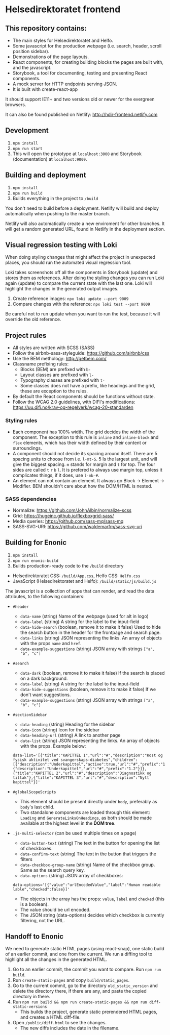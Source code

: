 # Helsedirektoratet frontend

## This repository contains:

- The main styles for Helsedirektoratet and Helfo.
- Some javascript for the production webpage (i.e. search, header, scroll position sidebar).
- Demonstrations of the page layouts.
- React components, for creating building blocks the pages are built with, and the javascript.
- Storybook, a tool for documenting, testing and presenting React components.
- A mock server for HTTP endpoints serving JSON.
- It is built with create-react-app

It should support IE11+ and two versions old or newer for the evergreen browsers.

It can also be found published on Netlify: http://hdir-frontend.netlify.com

## Development

1. `npm install`
2. `npm run start`
3. This will open the prototype at `localhost:3000` and Storybook (documentation) at `localhost:9009`.

## Building and deployment

1. `npm install`
2. `npm run build`
3. Builds everything in the project to `/build`

You don't need to build before a deployment. Netlify will build and deploy automatically when pushing to the master branch.

Netlify will also automatically create a new enviroment for other branches. It will get a random generated URL, found in Netlify in the deployment section.

## Visual regression testing with Loki

When doing styling changes that might affect the project in unexpected places, you should run the automated visual regression tool.

Loki takes screenshots off all the components in Storybook (update) and stores them as references. After doing the styling changes you can run Loki again (update) to compare the current state with the last one. Loki will highlight the changes in the generated output images.

1. Create reference images: `npx loki update --port 9009`
2. Compare changes with the reference: `npx loki test --port 9009`

Be careful not to run update when you want to run the test, because it will override the old reference.

## Project rules

- All styles are written with SCSS (SASS)
- Follow the airbnb-sass-styleguide: https://github.com/airbnb/css
- Use the BEM methology: http://getbem.com/
- Classname prefixing rules:
  - Blocks (BEM) are prefixed with `b-`
  - Layout classes are prefixed with `l-`
  - Typography classes are prefixed with `t-`
  - Some classes does not have a prefix, like headings and the grid, these are exception to the rules.
- By default the React components should be functions without state.
- Follow the WCAG 2.0 guidelines, with DIFI's modifications: https://uu.difi.no/krav-og-regelverk/wcag-20-standarden

### Styling rules

- Each component has 100% width. The grid decides the width of the component. The exception to this rule is `inline` and `inline-block` and `flex` elements, which has their width defined by their content or surroundings.
- A component should not decide its spacing around itself. There are 5 spacing units to choose from i.e. `l-mt-5`. 5 Is the largest unit, and will give the biggest spacing. `m` stands for margin and `t` for top. The four sides are called `t` `r` `b` `l`. It is prefered to always use margin top, unless it complicates things, if it does, use `l-mb-#`.
- An element can not contain an element. It always go Block -> Element -> Modifier. BEM shouldn't care about how the DOM/HTML is nested.

### SASS dependencies

- Normalize: https://github.com/JohnAlbin/normalize-scss
- Grid: https://hugeinc.github.io/flexboxgrid-sass/
- Media queries: https://github.com/sass-mq/sass-mq
- SASS-SVG-URI: https://github.com/waldemarfm/sass-svg-uri

## Building for Enonic

1. `npm install`
2. `npm run enonic-build`
3. Builds production-ready code to the `/build` directory

- Helsedirektoratet CSS: `/build/App.css`, Helfo CSS: `Helfo.css`
- JavaScript (Helsedirektoratet and Helfo): `/build/static/js/build.js`

The javascript is a collection of apps that can render, and read the data attributes, to the following containers:

- `#header`
  - `data-name` (string) Name of the webpage (used for alt in logo)
  - `data-label` (string) A string for the label to the input-field
  - `data-hide-search` (boolean, remove it to make it false) Used to hide the search button in the header for the frontpage and search page.
  - `data-links` (string) JSON representing the links. An array of objects with the props `name` and `href`.
  - `data-example-suggestions` (string) JSON array with strings `["a", "b", "c"]`
- `#search`
  - `data-dark` (boolean, remove it to make it false) If the search is placed on a dark background.
  - `data-label` (string) A string for the label to the input-field
  - `data-hide-suggestions` (boolean, remove it to make it false) If we don't want suggestions.
  - `data-example-suggestions` (string) JSON array with strings `["a", "b", "c"]`
- `#sectionSidebar`
  - `data-heading` (string) Heading for the sidebar
  - `data-icon` (string) Icon for the sidebar
  - `data-heading-url` (string) A link to another page
  - `data-list` (string) JSON representing the links. An array of objects with the props. Example below:

  ```
  data-list='[{"title":"KAPITTEL 1","url":"#","description":"Kost og fysisk aktivitet ved svangerskaps-diabetes","children":[{"description":"Underkapittel","active":true,"url":"#","prefix":"1.1"},{"description":"Underkapittel","url":"#","prefix":"1.2"}]},{"title":"KAPITTEL 2","url":"#","description":"Diagnostikk og tiltak"},{"title":"KAPITTEL 3","url":"#","description":"Nytt kapittel"}]'
  ```
- `#globalScopeScripts`
  - This element should be present directly under `body`, preferably as `body`'s last child.
  - Two standalone components are loaded through this element: `Loading` and `GenerateLinksOnHeadings`, as both should be made available at the highest level in the **DOM tree**.
- `.js-multi-selector` (can be used multiple times on a page)
  - `data-button-text` (string) The text in the button for opening the list of checkboxes.
  - `data-confirm-text` (string) The text in the button that triggers the filters
  - `data-checkbox-group-name` (string) Name of the checkbox group. Same as the search query key.
  - `data-options` (string) JSON array of checkboxes:

  ```
  data-options='[{"value":"urlEncodedValue","label":"Human readable lable","checked":false}]'
  ```

  - The objects in the array has the props: `value`, `label` and `checked` (this is a boolean).
  - The value should be url encoded.
  - The JSON string (data-options) decides which checkbox is currently filtering, not the URL.

## Handoff to Enonic

We need to generate static HTML pages (using react-snap), one static build of an earlier commit, and one from the current. We run a diffing tool to highlight all the changes in the generated HTML.

1. Go to an earlier commit, the commit you want to compare. Run `npm run build`.
2. Run `create-static-pages` and copy `build/static_pages`.
3. Go to the current commit, go to the directory `old_static_version` and delete the directory there, if there are any, and paste the copied directory in there.
4. Run `npm run build && npm run create-static-pages && npm run diff-static-versions`
   - This builds the project, generate static prerendered HTML pages, and creates a HTML diff-file.
5. Open `/public/diff.html` to see the changes.
   - The new diffs includes the date in the filename.
